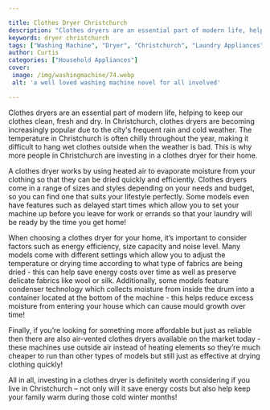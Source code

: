 ```yaml
---

title: Clothes Dryer Christchurch
description: "Clothes dryers are an essential part of modern life, helping to keep our clothes clean, fresh and dry. In Christchurch, clothes dr...take a moment to check it out "
keywords: dryer christchurch
tags: ["Washing Machine", "Dryer", "Christchurch", "Laundry Appliances"]
author: Curtis
categories: ["Household Appliances"]
cover: 
 image: /img/washingmachine/74.webp
 alt: 'a well loved washing machine novel for all involved'

---
```


Clothes dryers are an essential part of modern life, helping to keep our clothes clean, fresh and dry. In Christchurch, clothes dryers are becoming increasingly popular due to the city's frequent rain and cold weather. The temperature in Christchurch is often chilly throughout the year, making it difficult to hang wet clothes outside when the weather is bad. This is why more people in Christchurch are investing in a clothes dryer for their home.

A clothes dryer works by using heated air to evaporate moisture from your clothing so that they can be dried quickly and efficiently. Clothes dryers come in a range of sizes and styles depending on your needs and budget, so you can find one that suits your lifestyle perfectly. Some models even have features such as delayed start times which allow you to set your machine up before you leave for work or errands so that your laundry will be ready by the time you get home! 

When choosing a clothes dryer for your home, it’s important to consider factors such as energy efficiency, size capacity and noise level. Many models come with different settings which allow you to adjust the temperature or drying time according to what type of fabrics are being dried - this can help save energy costs over time as well as preserve delicate fabrics like wool or silk. Additionally, some models feature condenser technology which collects moisture from inside the drum into a container located at the bottom of the machine - this helps reduce excess moisture from entering your house which can cause mould growth over time! 

Finally, if you’re looking for something more affordable but just as reliable then there are also air-vented clothes dryers available on the market today - these machines use outside air instead of heating elements so they’re much cheaper to run than other types of models but still just as effective at drying clothing quickly! 

All in all, investing in a clothes dryer is definitely worth considering if you live in Christchurch – not only will it save energy costs but also help keep your family warm during those cold winter months!
